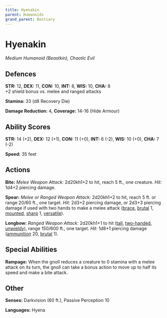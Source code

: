 ```yaml
---
title: Hyenakin
parent: Humanoids
grand_parent: Bestiary
---
```


# Hyenakin
*Medium Humanoid (Beastkin), Chaotic Evil*

## Defences
**STR:** 12, **DEX:** 11, **CON:** 10, **INT:** 8, **WIS:** 10, **CHA:** 8<br>
+2 shield bonus vs. melee and ranged attacks

**Stamina:** 33 (d8 Recovery Die)

**Damage Reduction:** 4, **Coverage:** 14-16 (Hide Armour)

## Ability Scores
**STR:** 14 (+2), **DEX:** 12 (+1), **CON:** 11 (+0), **INT:** 6 (-2), **WIS:** 10 (+0), **CHA:** 7 (-2)

**Speed:** 35 feet

## Actions
**Bite:** *Melee Weapon Attack:* 2d20kh1+2 to hit, reach 5 ft., one creature. *Hit:* 1d4+2 piercing damage.

**Spear:** *Melee or Ranged Weapon Attack:* 2d20kh1+2 to hit, reach 5 ft. or range 20/60 ft., one target. *Hit:* 2d3+2 piercing damage, or 2d3+3 piercing damage if used with two hands to make a melee attack ([brace](https://stormchaserroleplaying.com/stormchaserRPG/Equipment/Weapons/WeaponTableGlossary/#brace), [brutal](https://stormchaserroleplaying.com/stormchaserRPG/Equipment/Weapons/WeaponTableGlossary/#brutal) 1, [mounted](https://stormchaserroleplaying.com/stormchaserRPG/Equipment/Weapons/WeaponTableGlossary/#mounted), [sharp](https://stormchaserroleplaying.com/stormchaserRPG/Equipment/Weapons/WeaponTableGlossary/#sharp) 1, [versatile](https://stormchaserroleplaying.com/stormchaserRPG/Equipment/Weapons/WeaponTableGlossary/#versatile)).

**Longbow:** *Ranged Weapon Attack:* 2d20kh1+1 to hit ([tall](https://stormchaserroleplaying.com/stormchaserRPG/Equipment/Weapons/WeaponTableGlossary/#tall), [two-handed](https://stormchaserroleplaying.com/stormchaserRPG/Equipment/Weapons/WeaponTableGlossary/#two-handed), [unwieldy](https://stormchaserroleplaying.com/stormchaserRPG/Equipment/Weapons/WeaponTableGlossary/#unwieldy)), range 150/600 ft., one target. *Hit:* 1d8+1 piercing damage ([ammunition](https://stormchaserroleplaying.com/stormchaserRPG/Equipment/Weapons/WeaponTableGlossary/#ammunition) 20, [brutal](https://stormchaserroleplaying.com/stormchaserRPG/Equipment/Weapons/WeaponTableGlossary/#brutal) 1).

## Special Abilities
**Rampage:** When the gnoll reduces a creature to 0 stamina with a melee attack on its turn, the gnoll can take a bonus action to move up to half its speed and make a bite attack.

## Other
**Senses:** Darkvision (60 ft.), Passive Perception 10

**Languages:** Hyena
